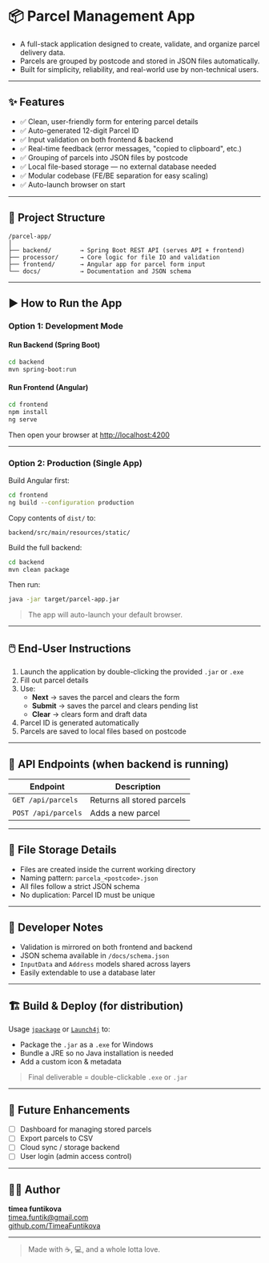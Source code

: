 # 📦 Parcel Management App

- A full-stack application designed to create, validate, and organize parcel delivery data.
- Parcels are grouped by postcode and stored in JSON files automatically.
- Built for simplicity, reliability, and real-world use by non-technical users.

---

## ✨ Features

- ✅ Clean, user-friendly form for entering parcel details
- ✅ Auto-generated 12-digit Parcel ID
- ✅ Input validation on both frontend & backend
- ✅ Real-time feedback (error messages, "copied to clipboard", etc.)
- ✅ Grouping of parcels into JSON files by postcode
- ✅ Local file-based storage — no external database needed
- ✅ Modular codebase (FE/BE separation for easy scaling)
- ✅ Auto-launch browser on start

---

## 🧱 Project Structure

```plaintext
/parcel-app/
│
├── backend/        → Spring Boot REST API (serves API + frontend)
├── processor/      → Core logic for file IO and validation
├── frontend/       → Angular app for parcel form input
└── docs/           → Documentation and JSON schema
```

---

## ▶️ How to Run the App

### Option 1: Development Mode

#### Run Backend (Spring Boot)
```bash
cd backend
mvn spring-boot:run
```

#### Run Frontend (Angular)
```bash
cd frontend
npm install
ng serve
```

Then open your browser at [http://localhost:4200](http://localhost:4200)

---

### Option 2: Production (Single App)
Build Angular first:
```bash
cd frontend
ng build --configuration production
```

Copy contents of `dist/` to:
```
backend/src/main/resources/static/
```

Build the full backend:
```bash
cd backend
mvn clean package
```

Then run:
```bash
java -jar target/parcel-app.jar
```

> The app will auto-launch your default browser.

---

## 🖱️ End-User Instructions

1. Launch the application by double-clicking the provided `.jar` or `.exe`
2. Fill out parcel details
3. Use:
   - **Next** → saves the parcel and clears the form
   - **Submit** → saves the parcel and clears pending list
   - **Clear** → clears form and draft data
4. Parcel ID is generated automatically
5. Parcels are saved to local files based on postcode

---

## 🔌 API Endpoints (when backend is running)

| Endpoint               | Description                   |
|------------------------|-------------------------------|
| `GET /api/parcels`     | Returns all stored parcels    |
| `POST /api/parcels`    | Adds a new parcel             |

---

## 📁 File Storage Details

- Files are created inside the current working directory
- Naming pattern: `parcela_<postcode>.json`
- All files follow a strict JSON schema
- No duplication: Parcel ID must be unique

---

## 🔧 Developer Notes

- Validation is mirrored on both frontend and backend
- JSON schema available in `/docs/schema.json`
- `InputData` and `Address` models shared across layers
- Easily extendable to use a database later

---

## 🏗️ Build & Deploy (for distribution)

Usage [`jpackage`](https://docs.oracle.com/en/java/javase/17/jpackage/overview/jpackage.html) or [`Launch4j`](http://launch4j.sourceforge.net/) to:

- Package the `.jar` as a `.exe` for Windows
- Bundle a JRE so no Java installation is needed
- Add a custom icon & metadata

> Final deliverable = double-clickable `.exe` or `.jar`

---

## 📌 Future Enhancements

- [ ] Dashboard for managing stored parcels
- [ ] Export parcels to CSV
- [ ] Cloud sync / storage backend
- [ ] User login (admin access control)

---

## 👨‍💻 Author

**timea funtikova**  
timea.funtik@gmail.com  
[github.com/TimeaFuntikova](https://github.com/TimeaFuntikova)

---

> Made with ☕, 💻, and a whole lotta love.

